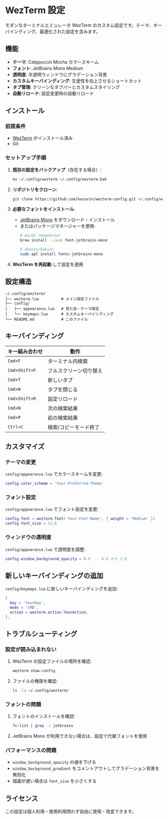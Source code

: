 # WezTerm 設定

モダンなターミナルエミュレータ WezTerm のカスタム設定です。テーマ、キーバインディング、最適化された設定を含みます。

## 機能

- **テーマ**: Catppuccin Mocha カラースキーム
- **フォント**: JetBrains Mono Medium
- **透明度**: 半透明ウィンドウにグラデーション背景
- **カスタムキーバインディング**: 生産性を向上させるショートカット
- **タブ管理**: クリーンなタブバーとカスタムスタイリング
- **自動リロード**: 設定変更時の自動リロード

## インストール

### 前提条件

- [WezTerm](https://wezfurlong.org/wezterm/installation.html) がインストール済み
- Git

### セットアップ手順

1. **既存の設定をバックアップ**（存在する場合）:
   ```bash
   mv ~/.config/wezterm ~/.config/wezterm.bak
   ```

2. **リポジトリをクローン**:
   ```bash
   git clone https://github.com/kazuvin/wezterm-config.git ~/.config/wezterm
   ```

3. **必要なフォントをインストール**:
   - [JetBrains Mono](https://www.jetbrains.com/lp/mono/) をダウンロード・インストール
   - またはパッケージマネージャーを使用:
     ```bash
     # macOS (Homebrew)
     brew install --cask font-jetbrains-mono
     
     # Ubuntu/Debian
     sudo apt install fonts-jetbrains-mono
     ```

4. **WezTerm を再起動** して設定を適用

## 設定構造

```
~/.config/wezterm/
├── wezterm.lua          # メイン設定ファイル
├── config/
│   ├── appearance.lua   # 見た目・テーマ設定
│   └── keymaps.lua      # カスタムキーバインディング
└── README.md            # このファイル
```

## キーバインディング

| キー組み合わせ | 動作 |
|-------------|------|
| `Cmd+F` | ターミナル内検索 |
| `Cmd+Shift+F` | フルスクリーン切り替え |
| `Cmd+T` | 新しいタブ |
| `Cmd+W` | タブを閉じる |
| `Cmd+Shift+R` | 設定リロード |
| `Cmd+N` | 次の検索結果 |
| `Cmd+P` | 前の検索結果 |
| `Ctrl+C` | 検索/コピーモード終了 |

## カスタマイズ

### テーマの変更

`config/appearance.lua` でカラースキームを変更:
```lua
config.color_scheme = 'Your-Preferred-Theme'
```

### フォント設定

`config/appearance.lua` でフォント設定を変更:
```lua
config.font = wezterm.font('Your-Font-Name', { weight = 'Medium' })
config.font_size = 12.0
```

### ウィンドウの透明度

`config/appearance.lua` で透明度を調整:
```lua
config.window_background_opacity = 0.9  -- 0.0 から 1.0
```

## 新しいキーバインディングの追加

`config/keymaps.lua` に新しいキーバインディングを追加:
```lua
{
  key = 'YourKey',
  mods = 'CMD',
  action = wezterm.action.YourAction,
},
```

## トラブルシューティング

### 設定が読み込まれない

1. WezTerm の設定ファイルの場所を確認:
   ```bash
   wezterm show-config
   ```

2. ファイルの権限を確認:
   ```bash
   ls -la ~/.config/wezterm/
   ```

### フォントの問題

1. フォントのインストールを確認:
   ```bash
   fc-list | grep -i jetbrains
   ```

2. JetBrains Mono が利用できない場合は、設定で代替フォントを使用

### パフォーマンスの問題

- `window_background_opacity` の値を下げる
- `window_background_gradient` をコメントアウトしてグラデーション背景を無効化
- 描画が遅い場合は `font_size` を小さくする

## ライセンス

この設定は個人利用・商用利用問わず自由に使用・改変できます。

